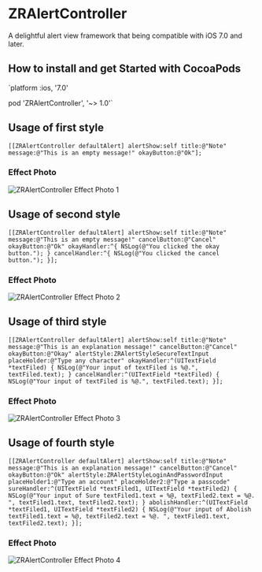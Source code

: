 # ZRAlertController
A delightful alert view framework that being compatible with iOS 7.0 and later.

How to install and get Started with CocoaPods
-----------------------------------

`platform :ios, '7.0'  

pod 'ZRAlertController', '~> 1.0'`


## Usage of first style

`[[ZRAlertController defaultAlert] alertShow:self title:@"Note" message:@"This is an empty message!" okayButton:@"Ok"];`

### Effect Photo
![ZRAlertController Effect Photo 1](https://github.com/VictorZhang2014/ZRAlertController/blob/master/one.png "ZRAlertController")

## Usage of second style

`[[ZRAlertController defaultAlert] alertShow:self title:@"Note" message:@"This is an empty message!" cancelButton:@"Cancel" okayButton:@"Ok" okayHandler:^{
NSLog(@"You clicked the okay button.");
} cancelHandler:^{
NSLog(@"You clicked the cancel button.");
}];`

### Effect Photo
![ZRAlertController Effect Photo 2](https://github.com/VictorZhang2014/ZRAlertController/blob/master/two.png "ZRAlertController")

## Usage of third style

`[[ZRAlertController defaultAlert] alertShow:self title:@"Note" message:@"This is an explanation message!" cancelButton:@"Cancel" okayButton:@"Okay" alertStyle:ZRAlertStyleSecureTextInput placeHolder:@"Type any character" okayHandler:^(UITextField *textFiled) {
NSLog(@"Your input of textFiled is %@.", textFiled.text);
} cancelHandler:^(UITextField *textFiled) {
NSLog(@"Your input of textFiled is %@.", textFiled.text);
}];`

### Effect Photo
![ZRAlertController Effect Photo 3](https://github.com/VictorZhang2014/ZRAlertController/blob/master/three.png "ZRAlertController")

## Usage of fourth style

`[[ZRAlertController defaultAlert] alertShow:self title:@"Note" message:@"This is an explanation message!" cancelButton:@"Cancel" okayButton:@"Ok" alertStyle:ZRAlertStyleLoginAndPasswordInput placeHolder1:@"Type an account" placeHolder2:@"Type a passcode" sureHandler:^(UITextField *textFiled1, UITextField *textFiled2) {
NSLog(@"Your input of Sure textFiled1.text = %@, textFiled2.text = %@. ", textFiled1.text, textFiled2.text);
} abolishHandler:^(UITextField *textFiled1, UITextField *textFiled2) {
NSLog(@"Your input of Abolish textFiled1.text = %@, textFiled2.text = %@. ", textFiled1.text, textFiled2.text);
}];`

### Effect Photo
![ZRAlertController Effect Photo 4](https://github.com/VictorZhang2014/ZRAlertController/blob/master/four.png "ZRAlertController")